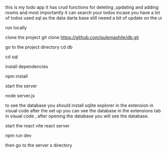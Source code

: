 this is my todo app  it has crud functions for deleting ,updating and adding rooms  and  most importantly it can search your todos incase you have a lot of todos used sql as the data darta base still neeed a bit of update on the ui 

run locally

clone the project
git clone https://github.com/pulemashile/db.git

go to the project directory
cd db

cd sql


install dependencies


npm install
  
  start the server 

  node server.js

  to see the database you should install sqlite explorer in the extension in visual code after the set up
  you can see the database in the extensions tab in visual code , after opening the database you will see the database.

start the react vite react server

npm run dev

then go to the server s directory